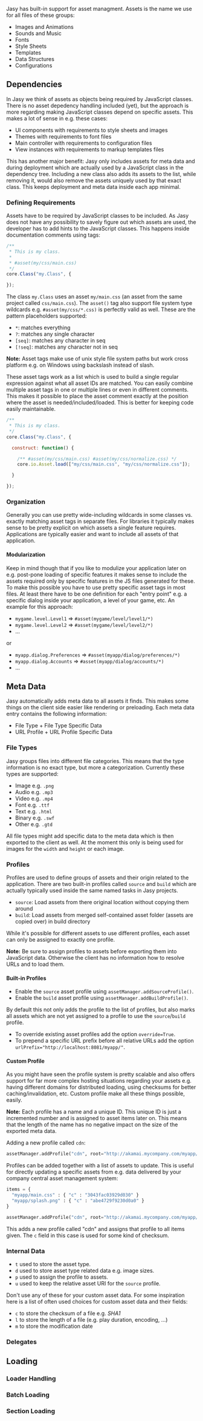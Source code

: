 Jasy has built-in support for asset managment. Assets is the name we use for all files of these groups:

* Images and Animations
* Sounds and Music
* Fonts
* Style Sheets
* Templates
* Data Structures
* Configurations

## Dependencies

In Jasy we think of assets as objects being required by JavaScript classes. There is no asset depedency handling included (yet), but the approach is more regarding making JavaScript classes depend on specific assets. This makes a lot of sense in e.g. these cases:

* UI components with requirements to style sheets and images
* Themes with requirements to font files
* Main controller with requirements to configuration files
* View instances with requirements to markup templates files

This has another major benefit: Jasy only includes assets for meta data and during deployment which are actually used by a JavaScript class in the dependency tree. Including a new class also adds its assets to the list, while removing it, would also remove the assets uniquely used by that exact class. This keeps deployment and meta data inside each app minimal.

### Defining Requirements

Assets have to be required by JavaScript classes to be included. As Jasy does not have any possibility to savely figure out which assets are used, the developer has to add hints to the JavaScript classes. This happens inside documentation comments using tags:

```javascript
/**
 * This is my class.
 *
 * #asset(my/css/main.css)
 */
core.Class("my.Class", {

});
```

The class `my.Class` uses an asset `my/main.css` (an asset from the same project called `css/main.css`). The `asset()` tag also support file system type wildcards e.g. `#asset(my/css/*.css)` is perfectly valid as well. These are the pattern placeholders supported:

- `*`: matches everything
- `?`: matches any single character
- `[seq]`: matches any character in seq
- `[!seq]`: matches any character not in seq

**Note:** Asset tags make use of unix style file system paths but work cross platform e.g. on Windows using backslash instead of slash.

These asset tags work as a list which is used to build a single regular expression against what all asset IDs are matched. You can easily combine multiple asset tags in one or multiple lines or even in different comments. This makes it possible to place the asset comment exactly at the position where the asset is needed/included/loaded. This is better for keeping code easily maintainable.

```javascript
/**
 * This is my class.
 */
core.Class("my.Class", {

  construct: function() {

    /** #asset(my/css/main.css) #asset(my/css/normalize.css) */
    core.io.Asset.load(["my/css/main.css", "my/css/normalize.css"]);

  }

});
```

### Organization

Generally you can use pretty wide-including wildcards in some classes vs. exactly matching asset tags in separate files. For libraries it typically makes sense to be pretty explicit on which assets a single feature requires. Applications are typically easier and want to include all assets of that application. 

#### Modularization

Keep in mind though that if you like to modulize your application later on e.g. post-pone loading of specific features it makes sense to include the assets required only by specific features in the JS files generated for these. To make this possible you have to use pretty specific asset tags in most files. At least there have to be one definition for each "entry point" e.g. a specific dialog inside your application, a level of your game, etc. An example for this approach:

* `mygame.level.Level1` => `#asset(mygame/level/level1/*)`
* `mygame.level.Level2` => `#asset(mygame/level/level2/*)`
* ...

or

* `myapp.dialog.Preferences` => `#asset(myapp/dialog/preferences/*)`
* `myapp.dialog.Accounts` => `#asset(myapp/dialog/accounts/*)`
* ...


## Meta Data

Jasy automatically adds meta data to all assets it finds. This makes some things on the client side easier like rendering or preloading. Each meta data entry contains the following information:

* File Type + File Type Specific Data
* URL Profile + URL Profile Specific Data

### File Types

Jasy groups files into different file categories. This means that the type information is no exact type, but more a categorization. Currently these types are supported:

* Image e.g. `.png`
* Audio e.g. `.mp3`
* Video e.g. `.mp4`
* Font e.g. `.ttf`
* Text e.g. `.html`
* Binary e.g. `.swf`
* Other e.g. `.gtd`

All file types might add specific data to the meta data which is then exported to the client as well. At the moment this only is being used for images for the `width` and `height` or each image.

### Profiles

Profiles are used to define groups of assets and their origin related to the application. There are two built-in profiles called `source` and `build` which are actually typically used inside the same named tasks in Jasy projects.

* `source`: Load assets from there original location without copying them around
* `build`: Load assets from merged self-contained asset folder (assets are copied over) in build directory

While it's possible for different assets to use different profiles, each asset can only be assigned to exactly one profile. 

**Note:** Be sure to assign profiles to assets before exporting them into JavaScript data. Otherwise the client has no information how to resolve URLs and to load them.


#### Built-in Profiles

* Enable the `source` asset profile using `assetManager.addSourceProfile()`. 
* Enable the `build` asset profile using `assetManager.addBuildProfile()`.

By default this not only adds the profile to the list of profiles, but also marks all assets which are not yet assigned to a profile to use the `source`/`build` profile. 

* To override existing asset profiles add the option `override=True`.
* To prepend a specific URL prefix before all relative URLs add the option `urlPrefix="http://localhost:8081/myapp/"`.


#### Custom Profile

As you might have seen the profile system is pretty scalable and also offers support for far more complex hosting situations regarding your assets e.g. having different domains for distributed loading, using checksums for better caching/invalidation, etc. Custom profile make all these things possible, easily.

**Note:** Each profile has a name and a unique ID. This unique ID is just a incremented number and is assigned to asset items later on. This means that the length of the name has no negative impact on the size of the exported meta data.

Adding a new profile called `cdn`:

```python
assetManager.addProfile("cdn", root="http://akamai.mycompany.com/myapp/")
```

Profiles can be added together with a list of assets to update. This is useful for directly updating a specific assets from e.g. data delivered by your company central asset management system:

```python
items = {
  "myapp/main.css" : { "c" : "3043fac03929d030" }
  "myapp/splash.png" : { "c" : "abe4729f9230d0a0" }
}

assetManager.addProfile("cdn", root="http://akamai.mycompany.com/myapp/", items=items)
```

This adds a new profile called "cdn" and assigns that profile to all items given. The `c` field in this case is used for some kind of checksum. 


### Internal Data

* `t` used to store the asset type.
* `d` used to store asset type related data e.g. image sizes.
* `p` used to assign the profile to assets. 
* `u` used to keep the relative asset URI for the `source` profile. 

Don't use any of these for your custom asset data. For some inspiration here is a list of often used choices for custom asset data and their fields:

* `c` to store the checksum of a file e.g. *SHA1*
* `l` to store the length of a file (e.g. play duration, encoding, ...)
* `m` to store the modification date


### Delegates







## Loading

### Loader Handling

### Batch Loading

### Section Loading



